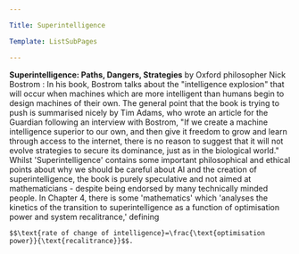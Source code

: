 ```yaml
---

Title: Superintelligence

Template: ListSubPages

---
```



**Superintelligence: Paths, Dangers, Strategies** by Oxford philosopher Nick Bostrom : In his book, Bostrom talks about the "intelligence explosion" that will occur when machines which are more intelligent than humans begin to design machines of their own. The general point that the book is trying to push is summarised nicely by Tim Adams, who wrote an article for the Guardian following an interview with Bostrom,	"If we create a machine intelligence superior to our own, and then give it freedom to grow and learn through access to the internet, there is no reason to suggest that it will not evolve strategies to secure its dominance, just as in the biological world." Whilst 'Superintelligence' contains some important philosophical and ethical points about why we should be careful about AI and the creation of superintelligence, the book is purely speculative and not aimed at mathematicians - despite being endorsed by many technically minded people. In Chapter 4, there is some 'mathematics' which 'analyses the kinetics of the transition to superintelligence as a function of optimisation power and system recalitrance,' defining

	$$\text{rate of change of intelligence}=\frac{\text{optimisation power}}{\text{recalitrance}}$$.
